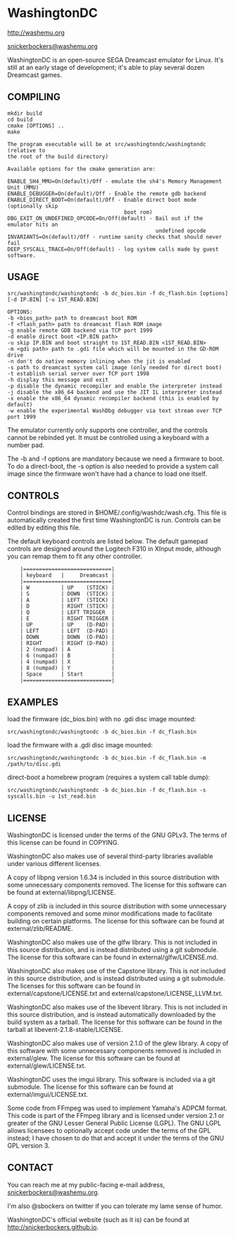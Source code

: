 # WashingtonDC

http://washemu.org

snickerbockers@washemu.org

WashingtonDC is an open-source SEGA Dreamcast emulator for Linux.  It's still at
an early stage of development; it's able to play several dozen Dreamcast games.

## COMPILING
```
mkdir build
cd build
cmake [OPTIONS] ..
make

The program executable will be at src/washingtondc/washingtondc (relative to
the root of the build directory)

Available options for the cmake generation are:

ENABLE_SH4_MMU=On(default)/Off - emulate the sh4's Memory Management Unit (MMU)
ENABLE_DEBUGGER=On(default)/Off - Enable the remote gdb backend
ENABLE_DIRECT_BOOT=On(default)/Off - Enable direct boot mode (optionally skip
                                     boot rom)
DBG_EXIT_ON_UNDEFINED_OPCODE=On/Off(default) - Bail out if the emulator hits an
                                               undefined opcode
INVARIANTS=On(default)/Off - runtime sanity checks that should never fail
DEEP_SYSCALL_TRACE=On/Off(default) - log system calls made by guest software.
```
## USAGE
```
src/washingtondc/washingtondc -b dc_bios.bin -f dc_flash.bin [options] [-d IP.BIN] [-u 1ST_READ.BIN]

OPTIONS:
-b <bios_path> path to dreamcast boot ROM
-f <flash_path> path to dreamcast flash ROM image
-g enable remote GDB backend via TCP port 1999
-d enable direct boot <IP.BIN path>
-u skip IP.BIN and boot straight to 1ST_READ.BIN <1ST_READ.BIN>
-m <gdi path> path to .gdi file which will be mounted in the GD-ROM drive
-n don't do native memory inlining when the jit is enabled
-s path to dreamcast system call image (only needed for direct boot)
-t establish serial server over TCP port 1998
-h display this message and exit
-p disable the dynamic recompiler and enable the interpreter instead
-j disable the x86_64 backend and use the JIT IL interpreter instead
-x enable the x86_64 dynamic recompiler backend (this is enabled by default)
-w enable the experimental WashDbg debugger via text stream over TCP port 1999

```
The emulator currently only supports one controller, and the controls cannot be
rebinded yet.  It must be controlled using a keyboard with a number pad.

The -b and -f options are mandatory because we need a firmware to boot.  To do a
direct-boot, the -s option is also needed to provide a system call image since
the firmware won't have had a chance to load one itself.


## CONTROLS

Control bindings are stored in $HOME/.config/washdc/wash.cfg.  This file is
automatically created the first time WashingtonDC is run.  Controls can be
edited by editing this file.

The default keyboard controls are listed below.  The default gamepad controls
are designed around the Logitech F310 in XInput mode, although you can remap
them to fit any other controller.

```
    |============================|
    | keyboard   |     Dreamcast |
    |============================|
    | W          | UP    (STICK) |
    | S          | DOWN  (STICK) |
    | A          | LEFT  (STICK) |
    | D          | RIGHT (STICK) |
    | Q          | LEFT TRIGGER  |
    | E          | RIGHT TRIGGER |
    | UP         | UP    (D-PAD) |
    | LEFT       | LEFT  (D-PAD) |
    | DOWN       | DOWN  (D-PAD) |
    | RIGHT      | RIGHT (D-PAD) |
    | 2 (numpad) | A             |
    | 6 (numpad) | B             |
    | 4 (numpad) | X             |
    | 8 (numpad) | Y             |
    | Space      | Start         |
    |============================|

```
## EXAMPLES
load the firmware (dc_bios.bin) with no .gdi disc image mounted:
```
src/washingtondc/washingtondc -b dc_bios.bin -f dc_flash.bin
```
load the firmware with a .gdi disc image mounted:
```
src/washingtondc/washingtondc -b dc_bios.bin -f dc_flash.bin -m /path/to/disc.gdi
```
direct-boot a homebrew program (requires a system call table dump):
```
src/washingtondc/washingtondc -b dc_bios.bin -f dc_flash.bin -s syscalls.bin -u 1st_read.bin
```
## LICENSE
WashingtonDC is licensed under the terms of the GNU GPLv3.  The terms of this
license can be found in COPYING.

WashingtonDC also makes use of several third-party libraries available under
various different licenses.

A copy of libpng version 1.6.34 is included in this source distribution with
some unnecessary components removed.  The license for this software can be
found at external/libpng/LICENSE.

A copy of zlib is included in this source distribution with some unnecessary
components removed and some minor modifications made to facilitate building on
certain platforms.  The license for this software can be found at
external/zlib/README.

WashingtonDC also makes use of the glfw library.  This is not included in this
source distribution, and is instead distributed using a git submodule.  The
license for this software can be found in external/glfw/LICENSE.md.

WashingtonDC also makes use of the Capstone library.  This is not included in
this source distribution, and is instead distributed using a git submodule.  The
licenses for this software can be found in external/capstone/LICENSE.txt and
external/capstone/LICENSE_LLVM.txt.

WashingtonDC also makes use of the libevent library.  This is not included in
this source distribution, and is instead automatically downloaded by the build
system as a tarball.  The license for this software can be found in the tarball
at libevent-2.1.8-stable/LICENSE.

WashingtonDC also makes use of version 2.1.0 of the glew library.  A copy of
this software with some unnecessary components removed is included in
external/glew.  The license for this software can be found at
external/glew/LICENSE.txt.

WashingtonDC uses the imgui library.  This software is included via a git
submodule.  The license for this software can be found at
external/imgui/LICENSE.txt.

Some code from FFmpeg was used to implement Yamaha's ADPCM format.  This code is
part of the FFmpeg library and is licensed under version 2.1 or greater of the
GNU Lesser General Public License (LGPL).  The GNU LGPL allows licensees to
optionally accept code under the terms of the GPL instead; I have chosen to do
that and accept it under the terms of the GNU GPL version 3.

## CONTACT
You can reach me at my public-facing e-mail address, snickerbockers@washemu.org.

I'm also @sbockers on twitter if you can tolerate my lame sense of humor.

WashingtonDC's official website (such as it is) can be found at http://snickerbockers.github.io.
